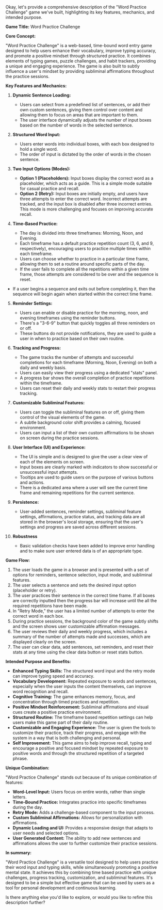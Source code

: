 Okay, let's provide a comprehensive description of the "Word Practice Challenge" game we've built, highlighting its key features, mechanics, and intended purpose.

**Game Title:** Word Practice Challenge

**Core Concept:**

"Word Practice Challenge" is a web-based, time-bound word entry game designed to help users enhance their vocabulary, improve typing accuracy, and promote a positive mindset through structured practice. It combines elements of typing games, puzzle challenges, and habit trackers, providing a unique and engaging experience. The game is also built to subtly influence a user's mindset by providing subliminal affirmations throughout the practice sessions.

**Key Features and Mechanics:**

1.  **Dynamic Sentence Loading:**
    *   Users can select from a predefined list of sentences, or add their own custom sentences, giving them control over content and allowing them to focus on areas that are important to them.
    *   The user interface dynamically adjusts the number of input boxes based on the number of words in the selected sentence.

2.  **Structured Word Input:**
    *   Users enter words into individual boxes, with each box designed to hold a single word.
    *   The order of input is dictated by the order of words in the chosen sentence.

3.  **Two Input Options (Modes):**
    *   **Option 1 (Placeholders):** Input boxes display the correct word as a placeholder, which acts as a guide. This is a simple mode suitable for casual practice and recall.
    *   **Option 2 (Retry):** Input boxes are initially empty, and users have three attempts to enter the correct word. Incorrect attempts are tracked, and the input box is disabled after three incorrect entries. This mode is more challenging and focuses on improving accurate recall.

4.  **Time-Based Practice:**
    *   The day is divided into three timeframes: Morning, Noon, and Evening.
    *   Each timeframe has a default practice repetition count (3, 6, and 9, respectively), encouraging users to practice multiple times within each timeframe.
    *   Users can choose whether to practice in a particular time frame, allowing them to set a routine around specific parts of the day.
    *   If the user fails to complete all the repetitions within a given time frame, those attempts are considered to be over and the sequence is reset.
   *    If a user begins a sequence and exits out before completing it, then the sequence will begin again when started within the correct time frame.

5. **Reminder Settings:**
    *   Users can enable or disable practice for the morning, noon, and evening timeframes using the reminder buttons.
    *   There's a "3-6-9" button that quickly toggles all three reminders on or off.
    *    These buttons do not provide notifications, they are used to guide a user in when to practice based on their own routine.

6.  **Tracking and Progress:**
    *   The game tracks the number of attempts and successful completions for each timeframe (Morning, Noon, Evening) on both a daily and weekly basis.
    *   Users can easily view their progress using a dedicated "stats" panel.
    *   A progress bar shows the overall completion of practice repetitions within the timeframe.
    *   Users can reset their daily and weekly stats to restart their progress tracking.

7.  **Customizable Subliminal Features:**
    *   Users can toggle the subliminal features on or off, giving them control of the visual elements of the game.
    *   A subtle background color shift provides a calming, focused environment.
    *   Users can input a list of their own custom affirmations to be shown on screen during the practice sessions.

8. **User Interface (UI) and Experience:**
    * The UI is simple and is designed to give the user a clear view of each of the elements on screen.
    * Input boxes are clearly marked with indicators to show successful or unsuccessful input attempts.
    * Tooltips are used to guide users on the purpose of various buttons and actions.
   *   There is a dedicated area where a user will see the current time frame and remaining repetitions for the current sentence.

9.  **Persistence:**
    *   User-added sentences, reminder settings, subliminal feature settings, affirmations, practice status, and tracking data are all stored in the browser's local storage, ensuring that the user's settings and progress are saved across different sessions.
10. **Robustness**
     * Basic validation checks have been added to improve error handling and to make sure user entered data is of an appropriate type.

**Game Flow:**

1.  The user loads the game in a browser and is presented with a set of options for reminders, sentence selection, input mode, and subliminal features.
2.  The user selects a sentence and sets the desired input option (placeholder or retry).
3. The user practices their sentence in the correct time frame. If all boxes are correctly inputted then the progress bar will increase until the all the required repetitions have been made.
4.  In "Retry Mode," the user has a limited number of attempts to enter the correct word in each box.
5.   During practice sessions, the background color of the game subtly shifts and the screen shows user customizable affirmation messages.
6.  The user reviews their daily and weekly progress, which includes a summary of the number of attempts made and successes, which are displayed clearly on the screen.
7. The user can clear data, add sentences, set reminders, and reset their stats at any time using the clear data button or reset stats button.

**Intended Purpose and Benefits:**

*   **Enhanced Typing Skills:** The structured word input and the retry mode can improve typing speed and accuracy.
*   **Vocabulary Development:** Repeated exposure to words and sentences, especially when the user inputs the content themselves, can improve word recognition and recall.
*   **Cognitive Training:** The game enhances memory, focus, and concentration through timed practices and repetition.
*   **Positive Mindset Reinforcement:** Subliminal affirmations and visual cues create a positive practice environment.
*   **Structured Routine:** The timeframe based repetition settings can help users make this game part of their daily routine.
*  **Customizable and Engaging Experience:** The user is given the tools to customize their practice, track their progress, and engage with the system in a way that is both challenging and personal.
* **Self Improvement:** This game aims to help improve recall, typing and encourage a positive and focused mindset by repeated exposure to positive words and through the structured repetition of a targeted phrase.

**Unique Combination:**

"Word Practice Challenge" stands out because of its unique combination of features:

*   **Word-Level Input:** Users focus on entire words, rather than single letters.
*   **Time-Bound Practice:** Integrates practice into specific timeframes during the day.
*   **Retry Mode:** Adds a challenge-based component to the input process.
*   **Custom Subliminal Affirmations:** Allows for personalization with affirmations.
*   **Dynamic Loading and UI:** Provides a responsive design that adapts to user needs and selected options.
*  **User Generated Content:** The ability to add new sentences and affirmations allows the user to further customize their practice sessions.

**In summary:**

"Word Practice Challenge" is a versatile tool designed to help users practice their word input and typing skills, while simultaneously promoting a positive mental state. It achieves this by combining time based practice with unique challenges, progress tracking, customization, and subliminal features. It's designed to be a simple but effective game that can be used by users as a tool for personal development and continuous learning.

Is there anything else you'd like to explore, or would you like to refine this description further?
